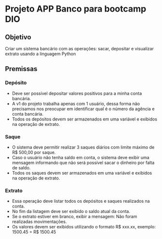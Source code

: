 #  Projeto APP Banco para bootcamp DIO

## Objetivo
Criar um sistema bancário com as operações: sacar, depositar e visualizar extrato usando a linguagem Python

## Premissas
### Depósito
- Deve ser possível depositar valores positivos para a minha conta bancária. 
- A v1 do projeto trabalha apenas com 1 usuário, dessa forma não precisamos nos preocupar em identificar qual é o número da agência e conta bancária. 
- Todos os depósitos devem ser armazenados em uma variável e exibidos na operação de extrato.

### Saque
- O sistema deve permitir realizar 3 saques diários com limite máximo de R$ 500,00 por saque. 
- Caso o usuário não tenha saldo em conta, o sistema deve exibir uma mensagem informando que não será possível sacar o dinheiro por falta de saldo. 
- Todos os saques devem ser armazenados em uma variável e exibidos na operação de extrato.

### Extrato
- Essa operação deve listar todos os depósitos e saques realizados na conta. 
- No fim da listagem deve ser exibido o saldo atual da conta. 
- Se o extrato estiver em branco, exibir a mensagem: Não foram realizadas movimentações.
- Os valores devem ser exibidos utilizando o formato R$ xxx.xx, exemplo: 1500.45 = R$ 1500.45
